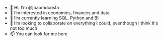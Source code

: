 - 👋 Hi, I’m @joaomdcosta
- 👀 I’m interested in economics, finances and data
- 🌱 I’m currently learning SQL, Python and BI
- 💞️ I’m looking to collaborate on everything I could, eventhough I think it's not too much
- 📫 You can look for me here

<!---
joaomdcosta/joaomdcosta is a ✨ special ✨ repository because its `README.md` (this file) appears on your GitHub profile.
You can click the Preview link to take a look at your changes.
--->
